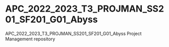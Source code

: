 # APC_2022_2023_T3_PROJMAN_SS201_SF201_G01_Abyss
APC_2022_2023_T3_PROJMAN_SS201_SF201_G01_Abyss Project Management repository
